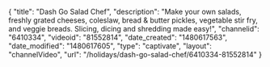 {
    "title": "Dash Go Salad Chef",
    "description": "Make your own salads, freshly grated cheeses, coleslaw, bread & butter pickles, vegetable stir fry, and veggie breads. Slicing, dicing and shredding made easy!",
    "channelid": "6410334",
    "videoid": "81552814",
    "date_created": "1480617563",
    "date_modified": "1480617605",
    "type": "captivate",
    "layout": "channelVideo",
    "url": "\/holidays\/dash-go-salad-chef\/6410334-81552814"
}